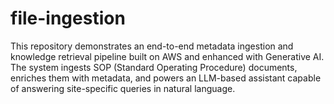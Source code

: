 # file-ingestion
This repository demonstrates an end-to-end metadata ingestion and knowledge retrieval pipeline built on AWS and enhanced with Generative AI. The system ingests SOP (Standard Operating Procedure) documents, enriches them with metadata, and powers an LLM-based assistant capable of answering site-specific queries in natural language.
